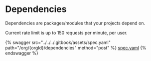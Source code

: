 # Dependencies

Dependencies are packages/modules that your projects depend on.

Current rate limit is up to 150 requests per minute, per user.

{% swagger src="../../../.gitbook/assets/spec.yaml" path="/org/{orgId}/dependencies" method="post" %}
[spec.yaml](../../../.gitbook/assets/spec.yaml)
{% endswagger %}

